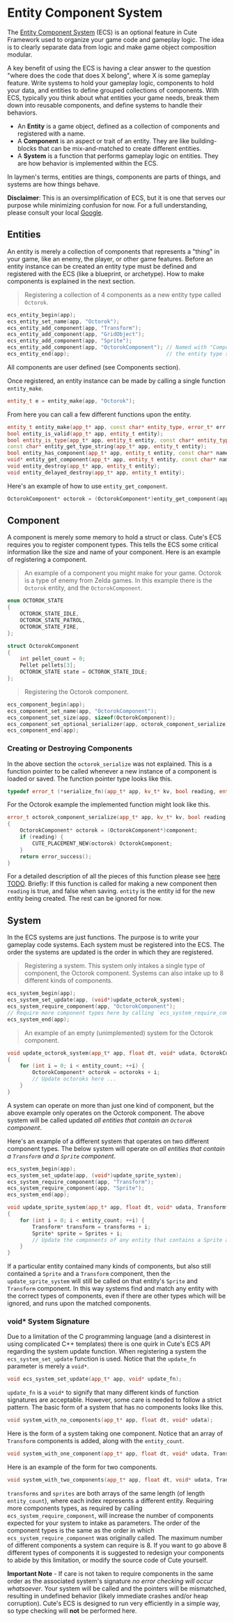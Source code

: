 # Entity Component System

The [Entity Component System](https://en.wikipedia.org/wiki/Entity_component_system) (ECS) is an optional feature in Cute Framework used to organize your game code and gameplay logic. The idea is to clearly separate data from logic and make game object composition modular.

A key benefit of using the ECS is having a clear answer to the question "where does the code that does X belong", where X is some gameplay feature. Write systems to hold your gameplay logic, components to hold your data, and entities to define grouped collections of components. With ECS, typically you think about what entities your game needs, break them down into reusable components, and define systems to handle their behaviors.

* An **Entity** is a game object, defined as a collection of components and registered with a name.
* A **Component** is an aspect or trait of an entity. They are like building-blocks that can be mix-and-matched to create different entities.
* A **System** is a function that performs gameplay logic on entities. They are how behavior is implemented within the ECS.

In laymen's terms, entities are things, components are parts of things, and systems are how things behave.

**Disclaimer**: This is an oversimplification of ECS, but it is one that serves our purpose while minimizing confusion for now. For a full understanding, please consult your local [Google](http://www.google.com/search?q=entity+component+system).

## Entities

An entity is merely a collection of components that represents a "thing" in your game, like an enemy, the player, or other game features. Before an entity instance can be created an entity type must be defined and registered with the ECS (like a blueprint, or archetype). How to make components is explained in the next section.

> Registering a collection of 4 components as a new entity type called `Octorok`.

```cpp
ecs_entity_begin(app);
ecs_entity_set_name(app, "Octorok");
ecs_entity_add_component(app, "Transform");
ecs_entity_add_component(app, "GridObject");
ecs_entity_add_component(app, "Sprite");
ecs_entity_add_component(app, "OctorokComponent"); // Named with "Component" at the end to avoid confusion with
ecs_entity_end(app);                               // the entity type string "Octorok".
```

All components are user defined (see Components section).

Once registered, an entity instance can be made by calling a single function `entity_make`.

```cpp
entity_t e = entity_make(app, "Octorok");
```

From here you can call a few different functions upon the entity.

```cpp
entity_t entity_make(app_t* app, const char* entity_type, error_t* err = NULL);
bool entity_is_valid(app_t* app, entity_t entity);
bool entity_is_type(app_t* app, entity_t entity, const char* entity_type);
const char* entity_get_type_string(app_t* app, entity_t entity);
bool entity_has_component(app_t* app, entity_t entity, const char* name);
void* entity_get_component(app_t* app, entity_t entity, const char* name);
void entity_destroy(app_t* app, entity_t entity);
void entity_delayed_destroy(app_t* app, entity_t entity);
```

Here's an example of how to use `entity_get_component`.

```cpp
OctorokComponent* octorok = (OctorokComponent*)entity_get_component(app, e, "OctorokComponent");
```

## Component

A component is merely some memory to hold a struct or class. Cute's ECS requires you to register component types. This tells the ECS some critical information like the size and name of your component. Here is an example of registering a component.

> An example of a component you might make for your game. Octorok is a type of enemy from Zelda games. In this example there is the `Octorok` entity, and the `OctorokComponent`.

```cpp
enum OCTOROK_STATE
{
	OCTOROK_STATE_IDLE,
	OCTOROK_STATE_PATROL,
	OCTOROK_STATE_FIRE,
};

struct OctorokComponent
{
	int pellet_count = 0;
	Pellet pellets[3];
	OCTOROK_STATE state = OCTOROK_STATE_IDLE;
};
```

> Registering the Octorok component.

```cpp
ecs_component_begin(app);
ecs_component_set_name(app, "OctorokComponent");
ecs_component_set_size(app, sizeof(OctorokComponent));
ecs_component_set_optional_serializer(app, octorok_component_serialize);
ecs_component_end(app);
```

### Creating or Destroying Components

In the above section the `octorok_serialize` was not explained. This is a function pointer to be called whenever a new instance of a component is loaded or saved. The function pointer type looks like this.

```cpp
typedef error_t (*serialize_fn)(app_t* app, kv_t* kv, bool reading, entity_t entity, void* component, void* udata);
```

For the Octorok example the implemented function might look like this.

```cpp
error_t octorok_component_serialize(app_t* app, kv_t* kv, bool reading, entity_t entity, void* component, void* udata)
{
	OctorokComponent* octorok = (OctorokComponent*)component;
	if (reading) {
		CUTE_PLACEMENT_NEW(octorok) OctorokComponent;
	}
	return error_success();
}
```

For a detailed description of all the pieces of this function please see [here TODO](broken_link). Briefly: If this function is called for making a new component then `reading` is true, and false when saving. `entity` is the entity id for the new entity being created. The rest can be ignored for now.

## System

In the ECS systems are just functions. The purpose is to write your gameplay code systems. Each system must be registered into the ECS. The order the systems are updated is the order in which they are registered.

> Registering a system. This system only intakes a single type of component, the Octorok component. Systems can also intake up to 8 different kinds of components.

```cpp
ecs_system_begin(app);
ecs_system_set_update(app, (void*)update_octorok_system);
ecs_system_require_component(app, "OctorokComponent");
// Require more component types here by calling `ecs_system_require_component` up to 7 more times, for a total of 8.
ecs_system_end(app);
```

> An example of an empty (unimplemented) system for the Octorok component.

```cpp
void update_octorok_system(app_t* app, float dt, void* udata, OctorokComponent* octoroks, int entity_count)
{
	for (int i = 0; i < entity_count; ++i) {
		OctorokComponent* octorok = octoroks + i;
		// Update octoroks here ...
	}
}
```

A system can operate on more than just one kind of component, but the above example only operates on the Octorok component. The above system will be called updated *all entities that contain an `Octorok` component*.

Here's an example of a different system that operates on two different component types. The below system will operate on *all entities that contain a `Transform` and a `Sprite` component*.


```cpp
ecs_system_begin(app);
ecs_system_set_update(app, (void*)update_sprite_system);
ecs_system_require_component(app, "Transform");
ecs_system_require_component(app, "Sprite");
ecs_system_end(app);

void update_sprite_system(app_t* app, float dt, void* udata, Transform* transforms, Sprite* sprites, int entity_count)
{
	for (int i = 0; i < entity_count; ++i) {
		Transform* transform = transforms + i;
		Sprite* sprite = Sprites + i;
		// Update the components of any entity that contains a Sprite and a Transform here ...
	}
}
```

If a particular entity contained many kinds of components, but also still contained a `Sprite` and a `Transform` component, then the `update_sprite_system` will still be called on that entity's `Sprite` and `Transform` component. In this way systems find and match any entity with the correct types of components, even if there are other types which will be ignored, and runs upon the matched components.

### void* System Signature

Due to a limitation of the C programming language (and a disinterest in using complicated C++ templates) there is one quirk in Cute's ECS API regarding the system update function. When registering a system the `ecs_system_set_update` function is used. Notice that the `update_fn` parameter is merely a `void*`.

```cpp
void ecs_system_set_update(app_t* app, void* update_fn);
```

`update_fn` is a `void*` to signify that many different kinds of function signatures are acceptable. However, some care is needed to follow a strict pattern. The basic form of a system that has no components looks like this.

```cpp
void system_with_no_components(app_t* app, float dt, void* udata);
```

Here is the form of a system taking one component. Notice that an array of `Transform` components is added, along with the `entity_count`.

```cpp
void system_with_one_component(app_t* app, float dt, void* udata, Transform* transforms, int entity_count);
```

Here is an example of the form for two components.

```cpp
void system_with_two_components(app_t* app, float dt, void* udata, Transform* transforms, Sprite* sprites, int entity_count);
```

`transforms` and `sprites` are both arrays of the same length (of length `entity_count`), where each index represents a different entity. Requiring more components types, as required by calling `ecs_system_require_component`, will increase the number of components expected for your system to intake as parameters. The order of the component types is the same as the order in which `ecs_system_require_component` was originally called. The maximum number of different components a system can require is 8. If you want to go above 8 different types of components it is suggested to redesign your components to abide by this limitation, or modify the source code of Cute yourself.

**Important Note** - If care is not taken to require components in the same order as the associated system's signature _no error checking will occur whatsoever_. Your system will be called and the pointers will be mismatched, resulting in undefined behavior (likely immediate crashes and/or heap corruption). Cute's ECS is designed to run very efficiently in a simple way, so type checking will **not** be performed here.
